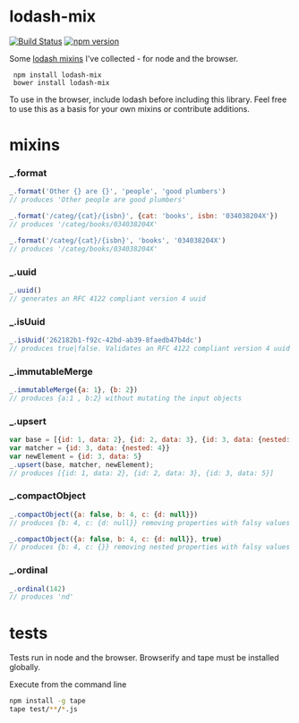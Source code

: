 # lodash-mix

[![Build Status](https://travis-ci.org/tapatron/lodash-mix.svg?branch=master)](https://travis-ci.org/tapatron/lodash-mix)
[![npm version](https://badge.fury.io/js/lodash-mix.svg)](http://badge.fury.io/js/lodash-mix)


Some [lodash mixins](http://lodash.com/docs#mixin) I've collected - for node and the browser.

     npm install lodash-mix
     bower install lodash-mix

To use in the browser, include lodash before including this library. Feel free to use this as a basis for your own mixins or contribute additions.

# mixins

### _.format

```javascript
_.format('Other {} are {}', 'people', 'good plumbers')
// produces 'Other people are good plumbers'

_.format('/categ/{cat}/{isbn}', {cat: 'books', isbn: '034038204X'})
// produces '/categ/books/034038204X'

_.format('/categ/{cat}/{isbn}', 'books', '034038204X')
// produces '/categ/books/034038204X'
```

### _.uuid

```javascript
_.uuid()
// generates an RFC 4122 compliant version 4 uuid
```

### _.isUuid

```javascript
_.isUuid('262182b1-f92c-42bd-ab39-8faedb47b4dc')
// produces true|false. Validates an RFC 4122 compliant version 4 uuid
```

### _.immutableMerge

```javascript
_.immutableMerge({a: 1}, {b: 2})
// produces {a:1 , b:2} without mutating the input objects
```

### _.upsert

```javascript
var base = [{id: 1, data: 2}, {id: 2, data: 3}, {id: 3, data: {nested: 4}}];
var matcher = {id: 3, data: {nested: 4}}
var newElement = {id: 3, data: 5}
_.upsert(base, matcher, newElement);
// produces [{id: 1, data: 2}, {id: 2, data: 3}, {id: 3, data: 5}]
```

### _.compactObject

```javascript
_.compactObject({a: false, b: 4, c: {d: null}})
// produces {b: 4, c: {d: null}} removing properties with falsy values

_.compactObject({a: false, b: 4, c: {d: null}}, true)
// produces {b: 4, c: {}} removing nested properties with falsy values

```
### _.ordinal

```javascript
_.ordinal(142)
// produces 'nd'
```

# tests

Tests run in node and the browser. Browserify and tape must be installed globally.

Execute from the command line

```bash
npm install -g tape
tape test/**/*.js
```
